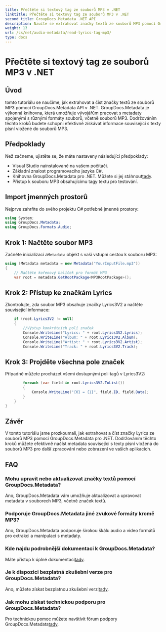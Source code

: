 ```yaml
---
title: Přečtěte si textový tag ze souborů MP3 v .NET
linktitle: Přečtěte si textový tag ze souborů MP3 v .NET
second_title: GroupDocs.Metadata .NET API
description: Naučte se extrahovat značky textů ze souborů MP3 pomocí GroupDocs.Metadata pro .NET. Postupujte podle našeho podrobného návodu.
weight: 13
url: /cs/net/audio-metadata/read-lyrics-tag-mp3/
type: docs
---
```

# Přečtěte si textový tag ze souborů MP3 v .NET

## Úvod
tomto tutoriálu se naučíme, jak extrahovat a číst značky textů ze souborů MP3 pomocí GroupDocs.Metadata API v .NET. GroupDocs.Metadata je výkonná knihovna, která umožňuje vývojářům pracovat s metadaty spojenými s různými formáty souborů, včetně souborů MP3. Dodržováním těchto kroků budete schopni efektivně získávat informace související s texty písní vložené do souborů MP3.
## Předpoklady
Než začneme, ujistěte se, že máte nastaveny následující předpoklady:
- Visual Studio nainstalované na vašem počítači.
- Základní znalost programovacího jazyka C#.
-  Knihovna GroupDocs.Metadata pro .NET. Můžete si jej stáhnout[tady](https://releases.groupdocs.com/metadata/net/).
- Přístup k souboru MP3 obsahujícímu tagy textu pro testování.

## Import jmenných prostorů
Nejprve zahrňte do svého projektu C# potřebné jmenné prostory:
```csharp
using System;
using GroupDocs.Metadata;
using GroupDocs.Formats.Audio;
```
## Krok 1: Načtěte soubor MP3
 Začněte inicializací a`Metadata` objekt s vaší vstupní cestou k souboru MP3:
```csharp
using (Metadata metadata = new Metadata("YourInputFile.mp3"))
{
    // Načtěte kořenový balíček pro formát MP3
    var root = metadata.GetRootPackage<MP3RootPackage>();
```
## Krok 2: Přístup ke značkám Lyrics
Zkontrolujte, zda soubor MP3 obsahuje značky Lyrics3V2 a načtěte související informace:
```csharp
    if (root.Lyrics3V2 != null)
    {
        //Výstup konkrétních polí značek
        Console.WriteLine("Lyrics: " + root.Lyrics3V2.Lyrics);
        Console.WriteLine("Album: " + root.Lyrics3V2.Album);
        Console.WriteLine("Artist: " + root.Lyrics3V2.Artist);
        Console.WriteLine("Track: " + root.Lyrics3V2.Track);
```
## Krok 3: Projděte všechna pole značek
Případně můžete procházet všemi dostupnými poli tagů v Lyrics3V2:
```csharp
        foreach (var field in root.Lyrics3V2.ToList())
        {
            Console.WriteLine("{0} = {1}", field.ID, field.Data);
        }
    }
}
```

## Závěr
V tomto tutoriálu jsme prozkoumali, jak extrahovat a číst značky Lyrics ze souborů MP3 pomocí GroupDocs.Metadata pro .NET. Dodržováním těchto kroků můžete efektivně načíst metadata související s texty písní vložená do souborů MP3 pro další zpracování nebo zobrazení ve vašich aplikacích.

## FAQ
### Mohu upravit nebo aktualizovat značky textů pomocí GroupDocs.Metadata?
Ano, GroupDocs.Metadata vám umožňuje aktualizovat a upravovat metadata v souborech MP3, včetně značek textů.
### Podporuje GroupDocs.Metadata jiné zvukové formáty kromě MP3?
Ano, GroupDocs.Metadata podporuje širokou škálu audio a video formátů pro extrakci a manipulaci s metadaty.
### Kde najdu podrobnější dokumentaci k GroupDocs.Metadata?
 Máte přístup k úplné dokumentaci[tady](https://tutorials.groupdocs.com/metadata/net/).
### Je k dispozici bezplatná zkušební verze pro GroupDocs.Metadata?
 Ano, můžete získat bezplatnou zkušební verzi[tady](https://releases.groupdocs.com/).
### Jak mohu získat technickou podporu pro GroupDocs.Metadata?
 Pro technickou pomoc můžete navštívit fórum podpory GroupDocs.Metadata[tady](https://forum.groupdocs.com/c/metadata/14).